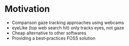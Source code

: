 # Motivation

- Comparison gaze tracking approaches using webcams
- eyeLike (top web search hit) only tracks eyes, not gaze
- Cheap alternative to other softwares
- Providing a best-practices FOSS solution
